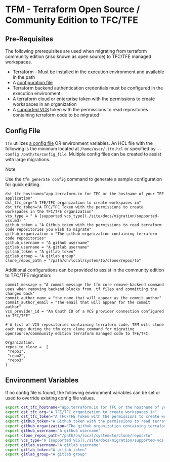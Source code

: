 # TFM - Terraform Open Source / Community Edition to TFC/TFE

## Pre-Requisites

The following prerequisites are used when migrating from terraform community edition (also known as open source) to TFC/TFE managed workspaces.

- Terraform - Must be installed in the execution environment and available in the path
- A [configuration file](./site/docs/configuration_file/config_file.md)
- Terraform backend authentication credentials must be configured in the execution environment.
- A terraform cloud or enterprise token with the permissions to create workspaces in an organization
- A [supported VCS](./site/docs/migration/supported-vcs.md) token with the permissions to read repositories containing terraform code to be migrated

## Config File

`tfm` utilizes [a config file](./site/docs/configuration_file/config_file.md) OR environment variables. An HCL file with the following is the minimum located at `/home/user/.tfm.hcl` or specified by `--config /path/to/config_file`. Multiple config files can be created to assist with large migrations.

> [!NOTE]
> Use the `tfm generate config` command to generate a sample configuration for quick editing.

```hcl
dst_tfc_hostname="app.terraform.io for TFC or the hostname of your TFE application"
dst_tfc_org="A TFE/TFC organization to create workspaces in"
dst_tfc_token="A TFC/TFE Token with the permissions to create workspaces in the TFC/TFE organization"
vcs_type = " A [supported vcs_type](./site/docs/migration/supported-vcs.md) "
github_token = "A Github token with the permissions to read terraform code repositories you wish to migrate"
github_organization = "The github organization containing terraform code repositories"
github_username = "A github username"
gitlab_username = "A gitlab username"
gitlab_token = "A gitlab token"
gitlab_group = "A gitlab group"
clone_repos_path = "/path/on/local/system/to/clone/repos/to"
```

Additional configurations can be provided to assist in the community edition to TFC/TFE migration:

```hcl
commit_message = "A commit message the tfm core remove-backend command uses when removing backend blocks from .tf files and committing the changes back"
commit_author_name = "the name that will appear as the commit author"
commit_author_email = "the email that will appear for the commit author"
vcs_provider_id = "An Oauth ID of a VCS provider connection configured in TFC/TFE"

# A list of VCS repositories containing terraform code. TFM will clone each repo during the tfm core clone command for migrating opensource/commmunity edition terraform managed code to TFE/TFC.

Organization.
repos_to_clone =  [
 "repo1",
 "repo2",
 "repo3"
]
```

## Environment Variables

If no config file is found, the following environment variables can be set or used to override existing config file values.

```bash
export dst_tfc_hostname="app.terraform.io for TFC or the hostname of your TFE application"
export dst_tfc_org="A TFE/TFC organization to create workspaces in"
export dst_tfc_token="A TFC/TFE Token with the permissions to create workspaces in the TFC/TFE organization"
export github_token="A Github token with the permissions to read terraform code repositories you wish to migrate"
export github_organization="The github organization containing terraform code repositories"
export github_username="A github username"
export clone_repos_path="/path/on/local/system/to/clone/repos/to"
export vcs_type="A [supported VCS](./site/docs/migration/supported-vcs.md)"
export gitlab_username="A gitlab username"
export gitlab_token="A gitlab token"
export gitlab_group="A gitlab group"
```
